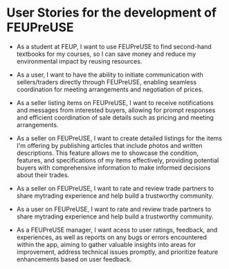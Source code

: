 # User Stories for the development of FEUPreUSE


* As a student at FEUP, I want to use FEUPreUSE to find second-hand textbooks for my courses, so I can save money and reduce my environmental impact by reusing resources.

* As a user, I want to have the ability to initiate communication with sellers/traders directly through FEUPreUSE, enabling seamless coordination for meeting arrangements and negotiation of prices.

* As a seller listing items on FEUPreUSE, I want to receive notifications and messages from interested buyers, allowing for prompt responses and efficient coordination of sale details such as pricing and meeting arrangements.

* As a seller on FEUPreUSE, I want to create detailed listings for the items I'm offering by publishing articles that include photos and written descriptions. This feature allows me to showcase the condition, features, and specifications of my items effectively, providing potential buyers with comprehensive information to make informed decisions about their trades.

* As a seller on FEUPreUSE, I want to rate and review trade partners to share mytrading experience and help build a trustworthy community.

* As a user on FEUPreUSE, I want to rate and review trade partners to share mytrading experience and help build a trustworthy community.

* As a FEUPreUSE manager, I want acess to user ratings, feedback, and experiences, as well as reports on any bugs or errors encountered within the app, aiming to gather valuable insights into areas for improvement, address technical issues promptly, and prioritize feature enhancements based on user feedback. 
